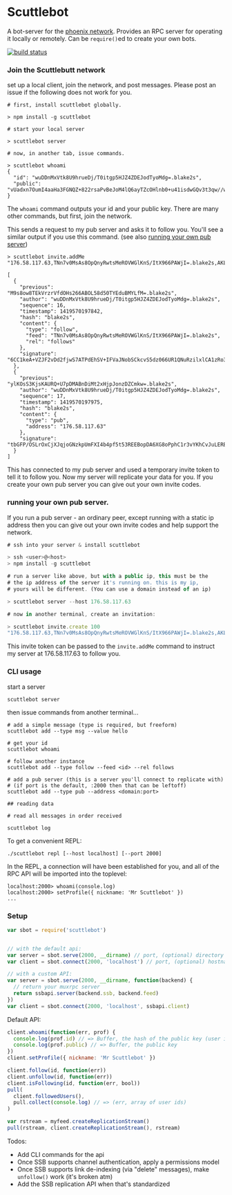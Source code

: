 # Scuttlebot

A bot-server for the [phoenix network](https://github.com/pfraze/phoenix). Provides an RPC server for operating it locally or remotely. Can be `require()`ed to create your own bots.

[![build status](https://secure.travis-ci.org/pfraze/scuttlebot.png)](http://travis-ci.org/pfraze/scuttlebot)

### Join the Scuttlebutt network

set up a local client, join the network, and post messages.
Please post an issue if the following does not work for you.

```
# first, install scuttlebot globally.

> npm install -g scuttlebot

# start your local server

> scuttlebot server

# now, in another tab, issue commands.

> scuttlebot whoami
{
  "id": "wuDDnMxVtk8U9hrueDj/T0itgp5HJZ4ZDEJodTyoMdg=.blake2s",
  "public": "vUadxn7OumI4aaHa3FGNQZ+822rsaPvBeJoM4lQ6ayTZcOHlnb0+u41isdwGQv3t3qw//wvFH6JmeHTpJzmO2w==.k256"
}
```
The `whoami` command outputs your id and your public key. There are
many other commands, but first, join the network.

This sends a request to my pub server and asks it to follow you.
You'll see a similar output if you use this command.
(see also [running your own pub server](#running-your-own-pub-server))

```
> scuttlebot invite.addMe "176.58.117.63,TNn7v0MsAs8OpQnyRwtsMeROVWGlKnS/ItX966PAWjI=.blake2s,AKLwYVD1wLQj9ynbhuM3YfLCZMPDG5y+NJr//CzfqNM="

[
  {
    "previous": "M9s8ow8TEkVrzrVfdOHs266ABOL58d50TYEduBMYLfM=.blake2s",
    "author": "wuDDnMxVtk8U9hrueDj/T0itgp5HJZ4ZDEJodTyoMdg=.blake2s",
    "sequence": 16,
    "timestamp": 1419570197842,
    "hash": "blake2s",
    "content": {
      "type": "follow",
      "feed": "TNn7v0MsAs8OpQnyRwtsMeROVWGlKnS/ItX966PAWjI=.blake2s",
      "rel": "follows"
    },
    "signature": "6CC1keA+VZJF2vDd2fjwS7ATPdEhSV+IFVaJNobSCkcvS5dz066UR1QNuRzilxlCA1zRo3wDvJm3rIEOWYzQrg==.blake2s.k256"
  },
  {
    "previous": "ylKOsS3KjsKAURQ+U7pDMABnDiMt2xHjpJonzDZCmkw=.blake2s",
    "author": "wuDDnMxVtk8U9hrueDj/T0itgp5HJZ4ZDEJodTyoMdg=.blake2s",
    "sequence": 17,
    "timestamp": 1419570197975,
    "hash": "blake2s",
    "content": {
      "type": "pub",
      "address": "176.58.117.63"
    },
    "signature": "tbGFP/OSLrOxCjXJqjoGNzkpUmFXI4b4pf5t53REEBopDA6XG8oPphC1r3vYKhCvJuLERB8EhvwOs2GNjaOKUA==.blake2s.k256"
  }
]
```

This has connected to my pub server and used a temporary invite token
to tell it to follow you. Now my server will replicate your data for you.
If you create your own pub server you can give out your own invite codes.

### running your own pub server.

If you run a pub server - an ordinary peer, except running with
a static ip address then you can give out your own invite codes
and help support the network.

``` js
# ssh into your server & install scuttlebot

> ssh <user>@<host>
> npm install -g scuttlebot

# run a server like above, but with a public ip, this must be the
# the ip address of the server it's running on. this is my ip,
# yours will be different. (You can use a domain instead of an ip)

> scuttlebot server --host 176.58.117.63

# now in another terminal, create an invitation:

> scuttlebot invite.create 100
"176.58.117.63,TNn7v0MsAs8OpQnyRwtsMeROVWGlKnS/ItX966PAWjI=.blake2s,AKLwYVD1wLQj9ynbhuM3YfLCZMPDG5y+NJr//CzfqNM="
```

This invite token can be passed to the `invite.addMe` command to
instruct my server at 176.58.117.63 to follow you.


### CLI usage

start a server

```
scuttlebot server
```

then issue commands from another terminal...

```
# add a simple message (type is required, but freeform)
scuttlebot add --type msg --value hello

# get your id
scuttlebot whoami

# follow another instance
scuttlebot add --type follow --feed <id> --rel follows

# add a pub server (this is a server you'll connect to replicate with)
# (if port is the default, :2000 then that can be leftoff)
scuttlebot add --type pub --address <domain:port>

## reading data

# read all messages in order received

scuttlebot log

```


To get a convenient REPL:

```
./scuttlebot repl [--host localhost] [--port 2000]
```

In the REPL, a connection will have been established for you, and all of the RPC API will be imported into the toplevel:

```
localhost:2000> whoami(console.log)
localhost:2000> setProfile({ nickname: 'Mr Scuttlebot' })
...
```


### Setup

```js
var sbot = require('scuttlebot')


// with the default api:
var server = sbot.serve(2000, __dirname) // port, (optional) directory to put data
var client = sbot.connect(2000, 'localhost') // port, (optional) hostname

// with a custom API:
var server = sbot.serve(2000, __dirname, function(backend) {
  // return your muxrpc server
  return ssbapi.server(backend.ssb, backend.feed)
})
var client = sbot.connect(2000, 'localhost', ssbapi.client)
```

Default API:

```js
client.whoami(function(err, prof) {
  console.log(prof.id) // => Buffer, the hash of the public key (user id)
  console.log(prof.public) // => Buffer, the public key
})
client.setProfile({ nickname: 'Mr Scuttlebot' })

client.follow(id, function(err))
client.unfollow(id, function(err))
client.isFollowing(id, function(err, bool))
pull(
  client.followedUsers(),
  pull.collect(console.log) // => (err, array of user ids)
)

var rstream = myfeed.createReplicationStream()
pull(rstream, client.createReplicationStream(), rstream)
```

Todos:

 - Add CLI commands for the api
 - Once SSB supports channel authentication, apply a permissions model
 - Once SSB supports link de-indexing (via "delete" messages), make `unfollow()` work (it's broken atm)
 - Add the SSB replication API when that's standardized
